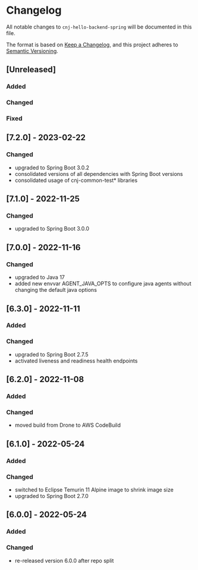 # Changelog
All notable changes to `cnj-hello-backend-spring` will be documented in this file.

The format is based on [Keep a Changelog](https://keepachangelog.com/en/1.0.0/),
and this project adheres to [Semantic Versioning](https://semver.org/spec/v2.0.0.html).

## [Unreleased]
### Added
### Changed
### Fixed

## [7.2.0] - 2023-02-22
### Changed
- upgraded to Spring Boot 3.0.2
- consolidated versions of all dependencies with Spring Boot versions
- consolidated usage of cnj-common-test* libraries

## [7.1.0] - 2022-11-25
### Changed
- upgraded to Spring Boot 3.0.0

## [7.0.0] - 2022-11-16
### Changed
- upgraded to Java 17
- added new envvar AGENT_JAVA_OPTS to configure java agents without changing the default java options

## [6.3.0] - 2022-11-11
### Added
### Changed
- upgraded to Spring Boot 2.7.5
- activated liveness and readiness health endpoints

## [6.2.0] - 2022-11-08
### Added
### Changed
- moved build from Drone to AWS CodeBuild

## [6.1.0] - 2022-05-24
### Added
### Changed
- switched to Eclipse Temurin 11 Alpine image to shrink image size
- upgraded to Spring Boot 2.7.0

## [6.0.0] - 2022-05-24
### Added
### Changed
- re-released version 6.0.0 after repo split

